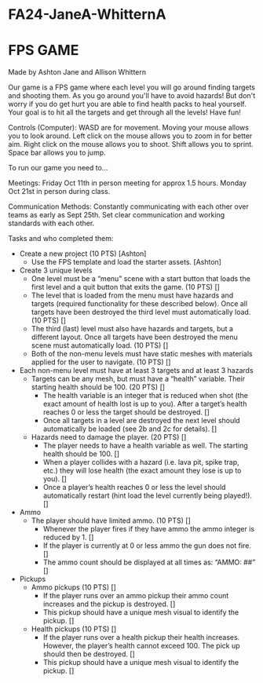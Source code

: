 # FA24-JaneA-WhitternA

# FPS GAME
Made by Ashton Jane and Allison Whittern

Our game is a FPS game where each level you will go around finding targets and shooting them. As you go around you'll have to avoid hazards! But don't worry if you do get hurt you are able to find health packs to heal yourself. Your goal is to hit all the targets and get through all the levels! Have fun!

Controls (Computer):
WASD are for movement.
Moving your mouse allows you to look around.
Left click on the mouse allows you to zoom in for better aim.
Right click on the mouse allows you to shoot. 
Shift allows you to sprint.
Space bar allows you to jump.

To run our game you need to...

Meetings:
Friday Oct 11th in person meeting for approx 1.5 hours.
Monday Oct 21st in person during class.

Communication Methods:
Constantly communicating with each other over teams as early as Sept 25th.
Set clear communication and working standards with each other.

Tasks and who completed them:
- Create a new project (10 PTS) [Ashton]
    - Use the FPS template and load the starter assets. [Ashton]
- Create 3 unique levels 
    - One level must be a “menu” scene with a start button that loads the first level and a quit button that exits the game. (10 PTS) []
    - The level that is loaded from the menu must have hazards and targets (required functionality for these described below). Once all targets have been destroyed the third level must automatically load. (10 PTS) []
    - The third (last) level must also have hazards and targets, but a different layout. Once all targets have been destroyed the menu scene must automatically load. (10 PTS) []
    - Both of the non-menu levels must have static meshes with materials applied for the user to navigate. (10 PTS) []
- Each non-menu level must have at least 3 targets and at least 3 hazards 
    - Targets can be any mesh, but must have a “health” variable. Their starting health should be 100. (20 PTS) []
      - The health variable is an integer that is reduced when shot (the exact amount of health lost is up to you). After a target’s health reaches 0 or less the target should be destroyed. []
      - Once all targets in a level are destroyed the next level should automatically be loaded (see 2b and 2c for details). []
    - Hazards need to damage the player. (20 PTS) []
      - The player needs to have a health variable as well. The starting health should be 100. []
      - When a player collides with a hazard (i.e. lava pit, spike trap, etc.) they will lose health (the exact amount they lose is up to you). []
      - Once a player’s health reaches 0 or less the level should automatically restart (hint load the level currently being played!). []
- Ammo
    - The player should have limited ammo. (10 PTS) []
      - Whenever the player fires if they have ammo the ammo integer is reduced by 1. []
      - If the player is currently at 0 or less ammo the gun does not fire. []
      - The ammo count should be displayed at all times as: “AMMO: ##” []
- Pickups
    - Ammo pickups (10 PTS) []
      - If the player runs over an ammo pickup their ammo count increases and the pickup is destroyed. []
      - This pickup should have a unique mesh visual to identify the pickup. []
    - Health pickups (10 PTS) []
      - If the player runs over a health pickup their health increases. However, the player’s health cannot exceed 100. The pick up should then be destroyed. []
      - This pickup should have a unique mesh visual to identify the pickup. []

